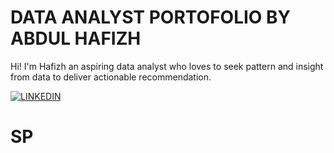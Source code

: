 # DATA ANALYST PORTOFOLIO BY ABDUL HAFIZH
Hi! I'm Hafizh an aspiring data analyst who loves to seek pattern and insight from data to deliver actionable recommendation.


[![LINKEDIN](https://travis-ci.org/joemccann/dillinger.svg?branch=master)](https://www.linkedin.com/in/ahafizh98/)

# SP
